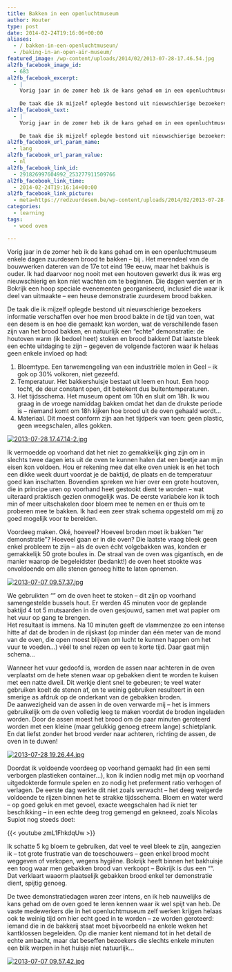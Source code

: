 ```yaml
---
title: Bakken in een openluchtmuseum
author: Wouter
type: post
date: 2014-02-24T19:16:06+00:00
aliases:
  - / bakken-in-een-openluchtmuseun/
  - /baking-in-an-open-air-museum/
featured_image: /wp-content/uploads/2014/02/2013-07-28-17.46.54.jpg
al2fb_facebook_image_id:
  - 683
al2fb_facebook_excerpt:
  - |
    Vorig jaar in de zomer heb ik de kans gehad om in een openluchtmuseum enkele dagen zuurdesem brood te bakken - bij Bokrijk. Het merendeel van de bouwwerken dateren van de 17e tot eind 19e eeuw, maar het bakhuis is ouder. Ik had daarvoor nog nooit met een houtoven gewerkt dus ik was erg nieuwschierig en kon niet wachten om te beginnen. Die dagen werden er in Bokrijk een hoop speciale evenementen georganiseerd, inclusief die waar ik deel van uitmaakte - een heuse demonstratie zuurdesem brood bakken. 
    
    De taak die ik mijzelf oplegde bestond uit nieuwschierige bezoekers informatie verschaffen over hoe men brood bakte in de tijd van toen, wat een desem is en hoe die gemaakt kan worden, wat de verschillende fasen zijn van het brood bakken, en natuurlijk een "echte" demonstratie: de houtoven warm (ik bedoel heet) stoken en brood bakken! Dat laatste bleek een echte uitdaging te zijn - gegeven de volgende factoren waar ik helaas geen enkele invloed op had.
al2fb_facebook_text:
  - |
    Vorig jaar in de zomer heb ik de kans gehad om in een openluchtmuseum enkele dagen zuurdesem brood te bakken - bij Bokrijk. Het merendeel van de bouwwerken dateren van de 17e tot eind 19e eeuw, maar het bakhuis is ouder. Ik had daarvoor nog nooit met een houtoven gewerkt dus ik was erg nieuwschierig en kon niet wachten om te beginnen. Die dagen werden er in Bokrijk een hoop speciale evenementen georganiseerd, inclusief die waar ik deel van uitmaakte - een heuse demonstratie zuurdesem brood bakken. 
    
    De taak die ik mijzelf oplegde bestond uit nieuwschierige bezoekers informatie verschaffen over hoe men brood bakte in de tijd van toen, wat een desem is en hoe die gemaakt kan worden, wat de verschillende fasen zijn van het brood bakken, en natuurlijk een "echte" demonstratie: de houtoven warm (ik bedoel heet) stoken en brood bakken! Dat laatste bleek een echte uitdaging te zijn - gegeven de volgende factoren waar ik helaas geen enkele invloed op had.
al2fb_facebook_url_param_name:
  - lang
al2fb_facebook_url_param_value:
  - nl
al2fb_facebook_link_id:
  - 291826997604992_253277911509766
al2fb_facebook_link_time:
  - 2014-02-24T19:16:14+00:00
al2fb_facebook_link_picture:
  - meta=https://redzuurdesem.be/wp-content/uploads/2014/02/2013-07-28-17.46.54-300x225.jpg
categories:
  - learning
tags:
  - wood oven

---
```


Vorig jaar in de zomer heb ik de kans gehad om in een openluchtmuseum enkele dagen zuurdesem brood te bakken &#8211; bij <a href="http://www.bokrijk.be/" title="bokrijk" target="_blank"></a>. Het merendeel van de bouwwerken dateren van de 17e tot eind 19e eeuw, maar het bakhuis is ouder. Ik had daarvoor nog nooit met een houtoven gewerkt dus ik was erg nieuwschierig en kon niet wachten om te beginnen. Die dagen werden er in Bokrijk een hoop speciale evenementen georganiseerd, inclusief die waar ik deel van uitmaakte &#8211; een heuse demonstratie zuurdesem brood bakken. 

De taak die ik mijzelf oplegde bestond uit nieuwschierige bezoekers informatie verschaffen over hoe men brood bakte in de tijd van toen, wat een desem is en hoe die gemaakt kan worden, wat de verschillende fasen zijn van het brood bakken, en natuurlijk een &#8220;echte&#8221; demonstratie: de houtoven warm (ik bedoel heet) stoken en brood bakken! Dat laatste bleek een echte uitdaging te zijn &#8211; gegeven de volgende factoren waar ik helaas geen enkele invloed op had:

  1. Bloemtype. Een tarwemengeling van een industriële molen in Geel &#8211; ik gok op 30% volkoren, niet gezeefd. 
  2. Temperatuur. Het bakkershuisje bestaat uit leem en hout. Een hoop tocht, de deur constant open, dit betekent dus buitentemperaturen. 
  3. Het tijdsschema. Het museum opent om 10h en sluit om 18h. Ik wou graag in de vroege namiddag bakken omdat het dan de drukste periode is &#8211; niemand komt om 18h kijken hoe brood uit de oven gehaald wordt&#8230; 
  4. Materiaal. Dit moest conform zijn aan het tijdperk van toen: geen plastic, geen weegschalen, alles gokken. 

<a href="http://lh5.ggpht.com/-Mm-6R7fBFvM/UwuM5ZP40xI/AAAAAAAAAZg/bqDrdibIgNU/s1024/2013-07-28%25252017.47.14-2.jpg" link="https://picasaweb.google.com/112210681491304618203/SaveSourdough#5984031447549793042" title="2013-07-28 17.47.14-2.jpg" ><img src="http://lh5.ggpht.com/-Mm-6R7fBFvM/UwuM5ZP40xI/AAAAAAAAAZg/bqDrdibIgNU/w400-o/2013-07-28%25252017.47.14-2.jpg" alt="2013-07-28 17.47.14-2.jpg" title="2013-07-28 17.47.14-2.jpg" class="alignleft pe2-photo"  /></a>

<p class="clear">
  <p>
    Ik vermoedde op voorhand dat het niet zo gemakkelijk ging zijn om in slechts twee dagen iets uit de oven te kunnen halen dat een beetje aan mijn eisen kon voldoen. Hou er rekening mee dat elke oven uniek is en het toch een dikke week duurt voordat je de baktijd, de plaats en de temperatuur goed kan inschatten. Bovendien spreken we hier over een grote houtoven, die in principe uren op voorhand heet gestookt dient te worden &#8211; wat uiteraard praktisch gezien onmogelijk was. De eerste variabele kon ik toch min of meer uitschakelen door bloem mee te nemen en er thuis om te proberen mee te bakken. Ik had een zeer strak schema opgesteld om mij zo goed mogelijk voor te bereiden.
  </p>
  
  <p>
    Voordeeg maken. Oké, hoeveel? Hoeveel broden moet ik bakken &#8220;ter demonstratie&#8221;? Hoeveel gaan er in die oven? Die laatste vraag bleek geen enkel probleem te zijn &#8211; als de oven écht volgebakken was, konden er gemakkelijk 50 grote boules in. De straal van de oven was gigantisch, en de manier waarop de begeleidster (bedankt!) de oven heet stookte was onvoldoende om alle stenen genoeg hitte te laten opnemen.
  </p>
  
  <p>

<a href="http://lh4.ggpht.com/-7eVRjAEzcxw/UwuMy_Ftp-I/AAAAAAAAAZA/2Shr2DoGwFo/s1024/2013-07-07%25252009.57.37.jpg" link="https://picasaweb.google.com/112210681491304618203/SaveSourdough#5984031337448581090" title="2013-07-07 09.57.37.jpg" ><img src="http://lh4.ggpht.com/-7eVRjAEzcxw/UwuMy_Ftp-I/AAAAAAAAAZA/2Shr2DoGwFo/w400-o/2013-07-07%25252009.57.37.jpg" alt="2013-07-07 09.57.37.jpg" title="2013-07-07 09.57.37.jpg" class="alignleft pe2-photo"  /></a>
  </p>
  
  <p class="clear">
    <p>
      We gebruikten &#8220;<a href="http://books.google.be/books?id=Sfi3JomB2HsC&#038;pg=PA1646&#038;lpg=PA1646&#038;dq=mutsaard+oven&#038;source=bl&#038;ots=NKj1lAsUB7&#038;sig=HlvHjsT9jqLHo4EL6_Hwmcs_oRc&#038;hl=en&#038;sa=X&#038;ei=h5ILU9GoE6OK7Abu2IHICg&#038;ved=0CCwQ6AEwAA#v=onepage&#038;q=mutsaard%20oven&#038;f=false" title="mutsaarden"></a>&#8221; om de oven heet te stoken &#8211; dit zijn op voorhand samengestelde bussels hout. Er werden 45 minuten voor de geplande baktijd 4 tot 5 mutsaarden in de oven gesjouwd, samen met wat papier om het vuur op gang te brengen.<br /> Het resultaat is immens. Na 10 minuten geeft de vlammenzee zo een intense hitte af dat de broden in de rijskast (op minder dan één meter van de mond van de oven, die open moest blijven om lucht te kunnen happen om het vuur te voeden&#8230;) véél te snel rezen op een te korte tijd. Daar gaat mijn schema&#8230;
    </p>
    
<p>
Wanneer het vuur gedoofd is, worden de assen naar achteren in de oven verplaatst om de hete stenen waar op gebakken dient te worden te kuisen met een natte dweil. Dit werkje dient snel te gebeuren; te veel water gebruiken koelt de stenen af, en te weinig gebruiken resulteert in een smerige as afdruk op de onderkant van de gebakken broden.<br /> De aanwezigheid van de assen in de oven verwarde mij &#8211; het is immers gebruikelijk om de oven volledig leeg te maken voordat de broden ingeladen worden. Door de assen moest het brood om de paar minuten geroteerd worden met een kleine (maar gelukkig genoeg etreem lange) schietplank. En dat liefst zonder het brood verder naar achteren, richting de assen, de oven in te duwen!
</p>
    
<p>
<a href="http://lh6.ggpht.com/-erg-d8I7UWA/UwuM6jdYChI/AAAAAAAAAZo/fklK95O_h38/s1024/2013-07-28%25252019.26.44.jpg" link="https://picasaweb.google.com/112210681491304618203/SaveSourdough#5984031467470588434" title="2013-07-28 19.26.44.jpg" ><img src="http://lh6.ggpht.com/-erg-d8I7UWA/UwuM6jdYChI/AAAAAAAAAZo/fklK95O_h38/w400-o/2013-07-28%25252019.26.44.jpg" alt="2013-07-28 19.26.44.jpg" title="2013-07-28 19.26.44.jpg" class="alignleft pe2-photo"  /></a>
</p>
    
<p class="clear">
  <p>
    Doordat ik voldoende voordeeg op voorhand gemaakt had (in een semi verborgen plastieken container&#8230;), kon ik indien nodig met mijn op voorhand uitgedokterde formule spelen en zo nodig het preferment ratio verhogen of verlagen. De eerste dag werkte dit niet zoals verwacht &#8211; het deeg weigerde voldoende te rijzen binnen het te strakke tijdsschema. Bloem en water werd &#8211; op goed geluk en met gevoel, exacte weegschalen had ik niet ter beschikking &#8211; in een echte deeg trog gemengd en gekneed, zoals Nicolas Supiot nog steeds doet:
  </p>
  
{{< youtube zmL1FhkdqUw >}}

  
  <p>
    Ik schatte 5 kg bloem te gebruiken, dat veel te veel bleek te zijn, aangezien ik &#8211; tot grote frustratie van de toeschouwers &#8211; geen enkel brood mocht weggeven of verkopen, wegens hygiëne. Bokrijk heeft binnen het bakhuisje een toog waar men gebakken brood van <a href="http://www.dewroeter-dagcentrum.be/bestellen/producten-en-diensten/bakkerijproducten" title="De Wroeter"></a> verkoopt &#8211; Bokrijk is dus een &#8220;<a href="http://bakkersvlaanderen.be/faq/wat-is-het-verschil-tussen-een-warme-en-een-koude-bakker" title="koude bakker"></a>&#8220;. Dat verklaart waaorm plaatselijk gebakken brood enkel ter demonstratie dient, spijtig genoeg.
  </p>
  
  <p>
    De twee demonstratiedagen waren zeer intens, en ik heb nauwelijks de kans gehad om de oven goed te leren kennen waar ik wel spijt van heb. De vaste medewerkers die in het openluchtmuseum zelf werken krijgen helaas ook te weinig tijd om hier echt goed in te worden &#8211; ze worden geroteerd: iemand die in de bakkerij staat moet bijvoorbeeld na enkele weken het kantklossen begeleiden. Op die manier kent niemand tot in het detail de echte ambacht, maar dat beseffen bezoekers die slechts enkele minuten een blik werpen in het huisje niet natuurlijk&#8230;
  </p>
      
  <p>
<a href="http://lh4.ggpht.com/-vS1zhQ-Gmw4/UwuM0lLe8jI/AAAAAAAAAZI/lqbK_HJkNFg/s1024/2013-07-07%25252009.57.42.jpg" link="https://picasaweb.google.com/112210681491304618203/SaveSourdough#5984031364853199410" title="2013-07-07 09.57.42.jpg" ><img src="http://lh4.ggpht.com/-vS1zhQ-Gmw4/UwuM0lLe8jI/AAAAAAAAAZI/lqbK_HJkNFg/w400-o/2013-07-07%25252009.57.42.jpg" alt="2013-07-07 09.57.42.jpg" title="2013-07-07 09.57.42.jpg" class="alignleft pe2-photo"  /></a>

</p>

 [1]: https://redzuurdesem.be/wp-content/uploads/2014/02/2013-07-28-17.46.54.jpg